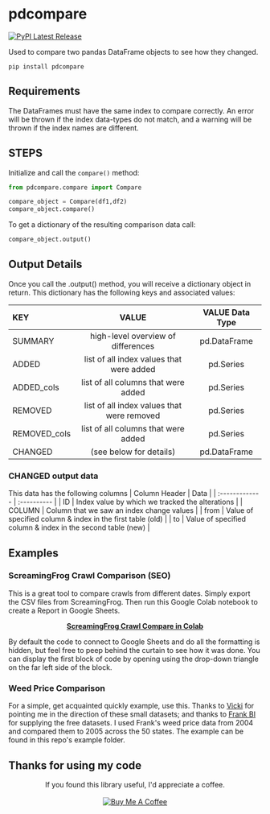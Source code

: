 # pdcompare

[![PyPI Latest Release](https://img.shields.io/pypi/v/pdcompare.svg)](https://pypi.org/project/pdcompare/)

Used to compare two pandas DataFrame objects to see how they changed.

```
pip install pdcompare
```
## Requirements
The DataFrames must have the same index to compare correctly. An error will be thrown if the index data-types do not match, and a warning will be thrown if the index names are different.

## STEPS

Initialize and call the ```compare()``` method:
```py
from pdcompare.compare import Compare

compare_object = Compare(df1,df2)
compare_object.compare()
```

To get a dictionary of the resulting comparison data call:
```py
compare_object.output()
```
## Output Details

Once you call the .output() method, you will receive a dictionary object in return. This dictionary has the following keys and associated values:
  
| KEY       | VALUE     | VALUE Data Type | 
| :------------- | :----------: | :----------: | 
|  SUMMARY | high-level overview of differences   | pd.DataFrame | 
| ADDED   | list of all index values that were added | pd.Series |
| ADDED_cols   | list of all columns that were added | pd.Series |
| REMOVED   | list of all index values that were removed | pd.Series |
| REMOVED_cols  | list of all columns that were added | pd.Series |
| CHANGED   | (see below for details) | pd.DataFrame |

### CHANGED output data
This data has the following columns
| Column Header | Data | 
| :------------- | :---------- |
| ID | Index value by which we tracked the alterations |
| COLUMN | Column that we saw an index change values |
| from | Value of specified column & index in the first table (old) |
| to | Value of specified column & index in the second table (new) |


## Examples
### ScreamingFrog Crawl Comparison (SEO)
This is a great tool to compare crawls from different dates. Simply export the CSV files from ScreamingFrog. Then run this Google Colab notebook to create a Report in Google Sheets. 
<p align="center">
  <a href=https://colab.research.google.com/drive/11QKyGo5xjw7RF9KnZbiP9yYNqvc9Qx6H?usp target="_blank"><b>ScreamingFrog Crawl Compare in Colab</b></a>
</p>
By default the code to connect to Google Sheets and do all the formatting is hidden, but feel free to peep behind the curtain to see how it was done. You can display the first block of code by opening using the drop-down triangle on the far left side of the block. 


### Weed Price Comparison
For a simple, get acquainted quickly example, use this. Thanks to <a href=https://veekaybee.github.io/2018/07/23/small-datasets/ target="_blank">Vicki</a> for pointing me in the direction of these small datasets; and thanks to <a href=https://github.com/frankbi/price-of-weed target="_blank">Frank BI</a> for supplying the free datasets. I used Frank's weed price data from 2004 and compared them to 2005 across the 50 states. The example can be found in this repo's example folder.

## Thanks for using my code
<p align="center">
If you found this library useful, I'd appreciate a coffee. 
<br>
<br>
<a href="https://www.buymeacoffee.com/jaceiverson" target="_blank"><img src="https://www.buymeacoffee.com/assets/img/custom_images/orange_img.png" alt="Buy Me A Coffee" style="height: auto !important;width: auto !important;" ></a>
</p>

